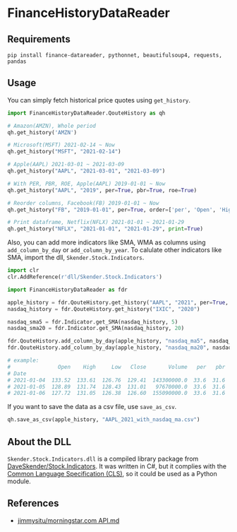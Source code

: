 # FinanceHistoryDataReader

## Requirements
```
pip install finance-datareader, pythonnet, beautifulsoup4, requests, pandas
```

## Usage
You can simply fetch historical price quotes using `get_history`.
```python
import FinanceHistoryDataReader.QouteHistory as qh

# Amazon(AMZN), Whole period
qh.get_history('AMZN')

# Microsoft(MSFT) 2021-02-14 ~ Now
qh.get_history("MSFT", "2021-02-14")

# Apple(AAPL) 2021-03-01 ~ 2021-03-09
qh.get_history("AAPL", "2021-03-01", "2021-03-09")

# With PER, PBR, ROE, Apple(AAPL) 2019-01-01 ~ Now
qh.get_history("AAPL", "2019", per=True, pbr=True, roe=True)

# Reorder columns, Facebook(FB) 2019-01-01 ~ Now
qh.get_history("FB", "2019-01-01", per=True, order=['per', 'Open', 'High', 'Low', 'Close', 'Volume'])

# Print dataframe, Netflix(NFLX) 2021-01-01 ~ 2021-01-29
qh.get_history("NFLX", "2021-01-01", "2021-01-29", print=True)
```

Also, you can add more indicators like SMA, WMA as columns using `add_column_by_day` or `add_column_by_year`.
To calulate other indicators like SMA, import the dll, `Skender.Stock.Indicators`.
```python
import clr
clr.AddReference(r'dll/Skender.Stock.Indicators')

import FinanceHistoryDataReader as fdr

apple_history = fdr.QouteHistory.get_history("AAPL", "2021", per=True, pbr=True)
nasdaq_history = fdr.QouteHistory.get_history("IXIC", "2020")

nasdaq_sma5 = fdr.Indicator.get_SMA(nasdaq_history, 5)
nasdaq_sma20 = fdr.Indicator.get_SMA(nasdaq_history, 20)

fdr.QouteHistory.add_column_by_day(apple_history, "nasdaq_ma5", nasdaq_sma5)
fdr.QouteHistory.add_column_by_day(apple_history, "nasdaq_ma20", nasdaq_sma20)

# example:
#               Open    High     Low   Close       Volume   per   pbr  nasdaq_ma5  nasdaq_ma20
# Date
# 2021-01-04  133.52  133.61  126.76  129.41  143300000.0  33.6  31.6   12841.274   12661.7955
# 2021-01-05  128.89  131.74  128.43  131.01   97670000.0  33.6  31.6   12825.182   12679.5320
# 2021-01-06  127.72  131.05  126.38  126.60  155090000.0  33.6  31.6   12803.296   12690.5740
```

If you want to save the data as a csv file, use `save_as_csv`.
```python
qh.save_as_csv(apple_history, "AAPL_2021_with_nasdaq_ma.csv")
```

## About the DLL
`Skender.Stock.Indicators.dll` is a compiled library package from [DaveSkender/Stock.Indicators](https://github.com/DaveSkender/Stock.Indicators).
It was written in C#, but it complies with the [Common Language Specification (CLS)](https://docs.microsoft.com/en-us/dotnet/standard/common-type-system), so it could be used as a Python module.

## References
 * [jimmysitu/morningstar.com API.md](https://gist.github.com/jimmysitu/161d2effc0d3b17e401fdafa6e5b615d)
